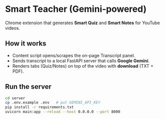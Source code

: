 # Smart Teacher (Gemini-powered)

Chrome extension that generates **Smart Quiz** and **Smart Notes** for YouTube videos.

## How it works
- Content script opens/scrapes the on-page Transcript panel.
- Sends transcript to a local FastAPI server that calls **Google Gemini**.
- Renders tabs (Quiz/Notes) on top of the video with **download** (TXT + PDF).

## Run the server
```bash
cd server
cp .env.example .env   # put GEMINI_API_KEY
pip install -r requirements.txt
uvicorn main:app --reload --host 0.0.0.0 --port 8000
